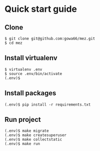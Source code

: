 
Quick start guide
=================

Clone
-----


    $ git clone git@github.com:gowa66/mez.git
    $ cd mez


Install virtualenv
------------------


    $ virtualenv .env
    $ source .env/bin/activate
    (.env)$


Install packages
----------------


    (.env)$ pip install -r requirements.txt


Run project
----------------


    (.env)$ make migrate
    (.env)$ make createsuperuser
    (.env)$ make collectstatic
    (.env)$ make run


